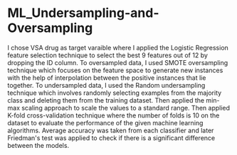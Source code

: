 # ML_Undersampling-and-Oversampling

I chose VSA drug as target varaible where I applied the Logistic Regression feature selection technique to select the best 9 features out of 12 by dropping the ID column. 
To oversampled data, I used SMOTE oversampling technique which focuses on the feature space to generate new instances with the help of interpolation between the positive instances that lie together. 
To undersampled data, I used the Random undersampling technique which involves randomly selecting examples from the majority class and deleting them from the training dataset. 
Then applied the min-max scaling approach to scale the values to a standard range. Then applied K-fold cross-validation technique where the number of folds is 10 on the dataset to evaluate the performance of the given machine learning algorithms. 
Average accuracy was taken from each classifier and later Friedman's test was applied to check if there is a significant difference between the models.
